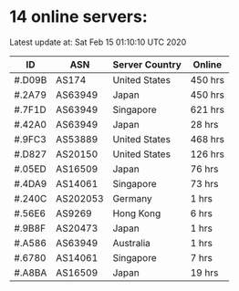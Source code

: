 # 14 online servers:

Latest update at: Sat Feb 15 01:10:10 UTC 2020

| ID | ASN | Server Country | Online |
| -- | --- | -------------- | ------ |
| #.D09B | AS174 | United States | 450 hrs |
| #.2A79 | AS63949 | Japan | 450 hrs |
| #.7F1D | AS63949 | Singapore | 621 hrs |
| #.42A0 | AS63949 | Japan | 28 hrs |
| #.9FC3 | AS53889 | United States | 468 hrs |
| #.D827 | AS20150 | United States | 126 hrs |
| #.05ED | AS16509 | Japan | 76 hrs |
| #.4DA9 | AS14061 | Singapore | 73 hrs |
| #.240C | AS202053 | Germany | 1 hrs |
| #.56E6 | AS9269 | Hong Kong | 6 hrs |
| #.9B8F | AS20473 | Japan | 1 hrs |
| #.A586 | AS63949 | Australia | 1 hrs |
| #.6780 | AS14061 | Singapore | 7 hrs |
| #.A8BA | AS16509 | Japan | 19 hrs |

